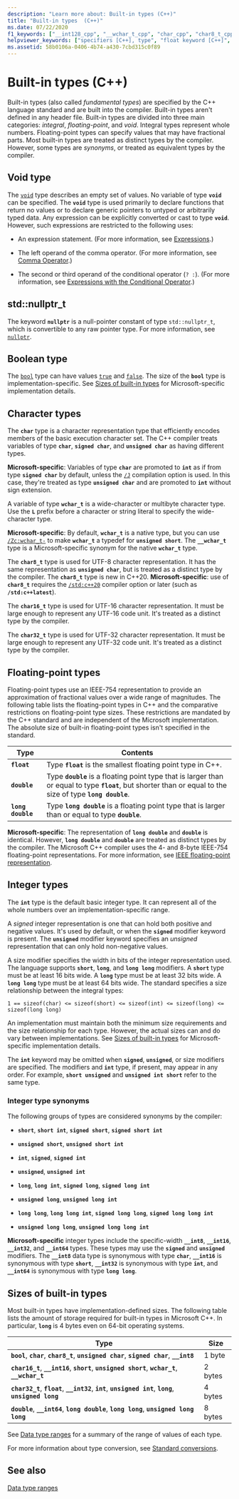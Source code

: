 ```yaml
---
description: "Learn more about: Built-in types (C++)"
title: "Built-in types  (C++)"
ms.date: 07/22/2020
f1_keywords: ["__int128_cpp", "__wchar_t_cpp", "char_cpp", "char8_t_cpp", "char16_t_cpp", "char32_t_cpp", "double_cpp", "float_cpp", "int_cpp", "long_cpp", "long_double_cpp", "short_cpp", "signed_cpp", "unsigned_cpp", "unsigned_int_cpp", "wchar_t_cpp"]
helpviewer_keywords: ["specifiers [C++], type", "float keyword [C++]", "char keyword [C++]", "__wchar_t keyword [C++]", "signed types [C++], summary of data types", "Integer data type [C++], C++ data types", "arithmetic operations [C++], types", "int data type", "unsigned types [C++], summary of data types", "short data type [C++]", "double data type [C++], summary of types", "long long keyword [C++]", "long double keyword [C++]", "unsigned types [C++]", "signed types [C++]", "void keyword [C++]", "storage [C++], basic type", "integral types, C++", "wchar_t keyword [C++]", "floating-point numbers [C++], C++ data types", "long keyword [C++]", "type specifiers [C++]", "integral types", "long keyword [C++]", "storing types [C++]", "data types [C++], void"]
ms.assetid: 58b0106a-0406-4b74-a430-7cbd315c0f89
---
```

# Built-in types (C++)

Built-in types (also called *fundamental types*) are specified by the C++ language standard and are built into the compiler. Built-in types aren't defined in any header file. Built-in types are divided into three main categories: *integral*, *floating-point*, and *void*. Integral types represent whole numbers. Floating-point types can specify values that may have fractional parts. Most built-in types are treated as distinct types by the compiler. However, some types are *synonyms*, or treated as equivalent types by the compiler.

## Void type

The [`void`](void-cpp.md) type describes an empty set of values. No variable of type **`void`** can be specified. The **`void`** type is used primarily to declare functions that return no values or to declare generic pointers to untyped or arbitrarily typed data. Any expression can be explicitly converted or cast to type **`void`**. However, such expressions are restricted to the following uses:

- An expression statement. (For more information, see [Expressions](expressions-cpp.md).)

- The left operand of the comma operator. (For more information, see [Comma Operator](comma-operator.md).)

- The second or third operand of the conditional operator (`? :`). (For more information, see [Expressions with the Conditional Operator](conditional-operator-q.md).)

## std::nullptr_t

The keyword **`nullptr`** is a null-pointer constant of type `std::nullptr_t`, which is convertible to any raw pointer type. For more information, see [`nullptr`](nullptr.md).

## Boolean type

The [`bool`](bool-cpp.md) type can have values [`true`](../cpp/true-cpp.md) and [`false`](../cpp/false-cpp.md). The size of the **`bool`** type is implementation-specific. See [Sizes of built-in types](#sizes-of-built-in-types) for Microsoft-specific implementation details.

## Character types

The **`char`** type is a character representation type that efficiently encodes members of the basic execution character set. The C++ compiler treats variables of type **`char`**, **`signed char`**, and **`unsigned char`** as having different types.

**Microsoft-specific**: Variables of type **`char`** are promoted to **`int`** as if from type **`signed char`** by default, unless the [`/J`](../build/reference/j-default-char-type-is-unsigned.md) compilation option is used. In this case, they're treated as type **`unsigned char`** and are promoted to **`int`** without sign extension.

A variable of type **`wchar_t`** is a wide-character or multibyte character type. Use the **`L`** prefix before a character or string literal to specify the wide-character type.

**Microsoft-specific**: By default, **`wchar_t`** is a native type, but you can use [`/Zc:wchar_t-`](../build/reference/zc-wchar-t-wchar-t-is-native-type.md) to make **`wchar_t`** a typedef for **`unsigned short`**. The **`__wchar_t`** type is a Microsoft-specific synonym for the native **`wchar_t`** type.

The **`char8_t`** type is used for UTF-8 character representation. It has the same representation as **`unsigned char`**, but is treated as a distinct type by the compiler. The **`char8_t`** type is new in C++20. **Microsoft-specific**: use of **`char8_t`**  requires the [`/std:c++20`](../build/reference/std-specify-language-standard-version.md) compiler option or later (such as **`/std:c++latest`**).

The **`char16_t`** type is used for UTF-16 character representation. It must be large enough to represent any UTF-16 code unit. It's treated as a distinct type by the compiler.

The **`char32_t`** type is used for UTF-32 character representation. It must be large enough to represent any UTF-32 code unit. It's treated as a distinct type by the compiler.

## Floating-point types

Floating-point types use an IEEE-754 representation to provide an approximation of fractional values over a wide range of magnitudes. The following table lists the floating-point types in C++ and the comparative restrictions on floating-point type sizes. These restrictions are mandated by the C++ standard and are independent of the Microsoft implementation. The absolute size of built-in floating-point types isn't specified in the standard.

| Type | Contents |
|--|--|
| **`float`** | Type **`float`** is the smallest floating point type in C++. |
| **`double`** | Type **`double`** is a floating point type that is larger than or equal to type **`float`**, but shorter than or equal to the size of type **`long double`**. |
| **`long double`** | Type **`long double`** is a floating point type that is larger than or equal to type **`double`**. |

**Microsoft-specific**: The representation of **`long double`** and **`double`** is identical. However, **`long double`** and **`double`** are treated as distinct types by the compiler. The Microsoft C++ compiler uses the 4- and 8-byte IEEE-754 floating-point representations. For more information, see [IEEE floating-point representation](../build/ieee-floating-point-representation.md).

## Integer types

The **`int`** type is the default basic integer type. It can represent all of the whole numbers over an implementation-specific range.

A *signed* integer representation is one that can hold both positive and negative values. It's used by default, or when the **`signed`** modifier keyword is present. The **`unsigned`** modifier keyword specifies an *unsigned* representation that can only hold non-negative values.

A size modifier specifies the width in bits of the integer representation used. The language supports **`short`**, **`long`**, and **`long long`** modifiers. A **`short`** type must be at least 16 bits wide. A **`long`** type must be at least 32 bits wide. A **`long long`** type must be at least 64 bits wide. The standard specifies a size relationship between the integral types:

`1 == sizeof(char) <= sizeof(short) <= sizeof(int) <= sizeof(long) <= sizeof(long long)`

An implementation must maintain both the minimum size requirements and the size relationship for each type. However, the actual sizes can and do vary between implementations. See [Sizes of built-in types](#sizes-of-built-in-types) for Microsoft-specific implementation details.

The **`int`** keyword may be omitted when **`signed`**, **`unsigned`**, or size modifiers are specified. The modifiers and **`int`** type, if present, may appear in any order. For example, **`short unsigned`** and **`unsigned int short`** refer to the same type.

### Integer type synonyms

The following groups of types are considered synonyms by the compiler:

- **`short`**, **`short int`**, **`signed short`**, **`signed short int`**

- **`unsigned short`**, **`unsigned short int`**

- **`int`**, **`signed`**, **`signed int`**

- **`unsigned`**, **`unsigned int`**

- **`long`**, **`long int`**, **`signed long`**, **`signed long int`**

- **`unsigned long`**, **`unsigned long int`**

- **`long long`**, **`long long int`**, **`signed long long`**, **`signed long long int`**

- **`unsigned long long`**, **`unsigned long long int`**

**Microsoft-specific** integer types include the specific-width **`__int8`**, **`__int16`**, **`__int32`**, and **`__int64`** types. These types may use the **`signed`** and **`unsigned`** modifiers. The **`__int8`** data type is synonymous with type **`char`**, **`__int16`** is synonymous with type **`short`**, **`__int32`** is synonymous with type **`int`**, and **`__int64`** is synonymous with type **`long long`**.

## Sizes of built-in types

Most built-in types have implementation-defined sizes. The following table lists the amount of storage required for built-in types in Microsoft C++. In particular, **`long`** is 4 bytes even on 64-bit operating systems.

| Type | Size |
|--|--|
| **`bool`**, **`char`**, **`char8_t`**, **`unsigned char`**, **`signed char`**, **`__int8`** | 1 byte |
| **`char16_t`**, **`__int16`**, **`short`**, **`unsigned short`**, **`wchar_t`**, **`__wchar_t`** | 2 bytes |
| **`char32_t`**, **`float`**, **`__int32`**, **`int`**, **`unsigned int`**, **`long`**, **`unsigned long`** | 4 bytes |
| **`double`**, **`__int64`**, **`long double`**, **`long long`**, **`unsigned long long`** | 8 bytes |

See [Data type ranges](data-type-ranges.md) for a summary of the range of values of each type.

For more information about type conversion, see [Standard conversions](standard-conversions.md).

## See also

[Data type ranges](data-type-ranges.md)
